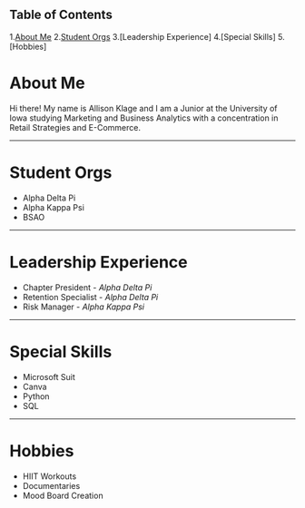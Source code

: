  ## Table of Contents
 1.[About Me](https://github.com/aklage/Hello_World-/blob/main/README.md#about-me)
 2.[Student Orgs](https://github.com/aklage/Hello_World-/blob/main/README.md#student-orgs)
 3.[Leadership Experience]
 4.[Special Skills]
 5.[Hobbies]
# About Me 
Hi there! My name is Allison Klage and I am a Junior at the University of Iowa studying Marketing and Business Analytics with a concentration in Retail Strategies and E-Commerce. 

--- 
# Student Orgs 
 - Alpha Delta Pi 
 - Alpha Kappa Psi 
 - BSAO 
 --- 
# Leadership Experience 
- Chapter President - *Alpha Delta Pi* 
- Retention Specialist - *Alpha Delta Pi* 
- Risk Manager - *Alpha Kappa Psi* 
 ---
# Special Skills
- Microsoft Suit 
- Canva 
- Python 
- SQL 
 ---
# Hobbies 
- HIIT Workouts 
- Documentaries 
- Mood Board Creation 
